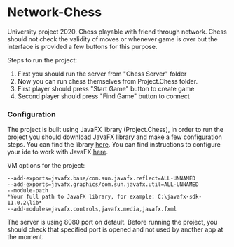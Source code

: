 # Network-Chess
University project 2020. Chess playable with friend through network. Chess should not check the validity of moves or whenever game is over but the interface is provided a few buttons for this purpose. 

Steps to run the project:
1) First you should run the server from "Chess Server" folder
2) Now you can run chess themselves from Project.Chess folder.
3) First player should press "Start Game" button to create game
4) Second player should press "Find Game" button to connect

### Configuration

The project is built using JavaFX library (Project.Chess), in order to run the project you should download JavaFX library and make a few configuration steps. You can find the library [here](https://gluonhq.com/products/javafx/ "JavaFX library").
You can find instructions to configure your ide to work with JavaFX [here](https://www.jetbrains.com/help/idea/javafx.html "Configuration help").

VM options for the project:
```
--add-exports=javafx.base/com.sun.javafx.reflect=ALL-UNNAMED
--add-exports=javafx.graphics/com.sun.javafx.util=ALL-UNNAMED
--module-path
*Your full path to JavaFX library, for example: C:\javafx-sdk-11.0.2\lib*
--add-modules=javafx.controls,javafx.media,javafx.fxml
```
 
The server is using 8080 port on default. Before running the project, you should check that specified port is opened and not used by another app at the moment.
